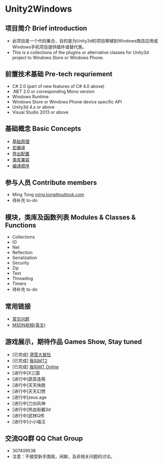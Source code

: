 # Unity2Windows
## 项目简介 Brief introduction
*  此项目是一个代码集合，目的是为Unity3d的项目移植到Windows商店应用或Windows手机项目提供插件或替代类。
*  This is a collections of the plugins or alternative classes for Unity3d project to Windows Store or Windows Phone.

## 前置技术基础 Pre-tech requriement
*  C# 2.0 (part of new features of C# 4.0 above)
*  .NET 2.0 or corresponding Mono version
*  Windows Runtime
*  Windows Store or Windows Phone device specific API
*  Unity3d 4.x or above
*  Visual Studio 2013 or above

## 基础概念 Basic Concepts
*  [基础原理](http://blog.csdn.net/cuit/article/details/40684865)
*  [宏编译](http://blog.csdn.net/cuit/article/details/40990347)
*  [导出配置](http://blog.csdn.net/cuit/article/details/40988213)
*  [类库兼容](http://blog.csdn.net/cuit/article/details/41011359)
*  [编译顺序](http://blog.csdn.net/cuit/article/details/41053327)

## 参与人员 Contribute members
*  Ming Tong ming.tong@outlook.com
*  待补充 to-do

## 模块，类库及函数列表 Modules & Classes & Functions
*  Collections
*  IO
*  Net
*  Reflection
*  Serialization
*  Security
*  Zip
*  Text
*  Threading
*  Timers
*  待补充 to-do

##  常用链接
*  [常见问题](https://github.com/mingtong/Unity2Windows/wiki/常见问题-FAQ)
*  [MSDN视频(英文)](http://www.microsoftvirtualacademy.com/training-courses/how-to-migrate-unity3d-game-to-wp8-1)

## 游戏展示，期待作品 Games Show, Stay tuned
*  [已完成] [滑雪大冒险](https://www.windowsphone.com/zh-cn/store/app/滑雪大冒险/5b6101fb-0c66-42eb-809a-198667ae9450)
*  [已完成] [我叫MT2](https://www.windowsphone.com/zh-cn/store/app/我叫mt-2/8905b13b-419a-460b-bb64-da2c49a2c840)
*  [已完成] [我叫MT Online](https://www.windowsphone.com/zh-cn/store/app/我叫mt-online/75a1bfdb-2f56-4768-801e-4e4970b51b8d)
*  [进行中]X三国
*  [进行中]蔬菜连萌
*  [进行中]天天快跑
*  [进行中]天天幻想
*  [进行中]zeus age
*  [进行中]刀剑风神
*  [进行中]热血街霸3d
*  [进行中]武林Q传
*  [进行中]小小喵汪

## 交流QQ群 QQ Chat Group
*  307409538
*  注意：不接受新手围观，闲聊，及非相关问题的讨论。
